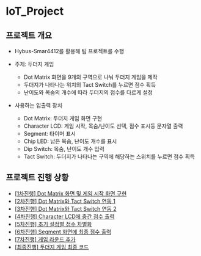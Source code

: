 # IoT_Project

## 프로젝트 개요

- Hybus-Smar4412를 활용해 팀 프로젝트를 수행
- 주제: 두더지 게임
    - Dot Matrix 화면을 9개의 구역으로 나눠 두더지 게임을 제작
    - 두더지가 나타나는 위치의 Tact Switch를 누르면 점수 획득
    - 난이도와 목숨의 개수에 따라 두더지의 점수를 다르게 설정

- 사용하는 입출력 장치
    - Dot Matrix: 두더지 게임 화면 구현
    - Character LCD: 게임 시작, 목숨/난이도 선택, 점수 표시등 문자열 출력
    - Segment: 타이머 표시
    - Chip LED: 남은 목숨, 난이도 개수를 표시
    - Dip Switch: 목숨, 난이도 개수 입력
    - Tact Switch: 두더지가 나타나는 구역에 해당하는 스위치를 누르면 점수 획득

## 프로젝트 진행 상황
* [[1차진행] Dot Matrix 화면 및 게임 시작 화면 구현](https://www.notion.so/1-Dot-Matrix-524956653caf4b9aad0a93ee2a1e1561)
* [[2차진행] Dot Matrix와 Tact Switch 연동 1](https://www.notion.so/2-Dot-Matrix-Tact-Switch-84a9e266d6ba4483913fbc81a7ed56fc)
* [[3차진행] Dot Matrix와 Tact Switch 연동 2](https://www.notion.so/3-Dot-Matrix-Tact-Switch-2-1f29a13d4ebf405aa0e4d3471f3ce52c)
* [[4차진행] Character LCD에 중간 점수 출력](https://www.notion.so/4-Character-LCD-382e2e32652c44bfa71589e6b3bac28e)
* [[5차진행] 초기 설정별 점수 차별화](https://www.notion.so/5-09cc8f87986648d280c1aeabe69fa0bc)
* [[6차진행] Segment 화면에 최종 점수 출력](https://www.notion.so/6-Segment-9004d68fb5144a4891451a7acf3832fe)
* [[7차진행] 게임 라운드 추가](https://www.notion.so/7-f05a8e0ed4ef48728abcaec80ce4bf84)
* [[최종진행] 두더지 게임 최종 코드](https://www.notion.so/a36722abd02d46fd990a3d10538ee3a6)
